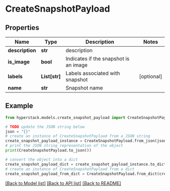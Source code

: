 # CreateSnapshotPayload


## Properties

Name | Type | Description | Notes
------------ | ------------- | ------------- | -------------
**description** | **str** | description | 
**is_image** | **bool** | Indicates if the snapshot is an image | 
**labels** | **List[str]** | Labels associated with snapshot | [optional] 
**name** | **str** | Snapshot name | 

## Example

```python
from hyperstack.models.create_snapshot_payload import CreateSnapshotPayload

# TODO update the JSON string below
json = "{}"
# create an instance of CreateSnapshotPayload from a JSON string
create_snapshot_payload_instance = CreateSnapshotPayload.from_json(json)
# print the JSON string representation of the object
print(CreateSnapshotPayload.to_json())

# convert the object into a dict
create_snapshot_payload_dict = create_snapshot_payload_instance.to_dict()
# create an instance of CreateSnapshotPayload from a dict
create_snapshot_payload_from_dict = CreateSnapshotPayload.from_dict(create_snapshot_payload_dict)
```
[[Back to Model list]](../README.md#documentation-for-models) [[Back to API list]](../README.md#documentation-for-api-endpoints) [[Back to README]](../README.md)


